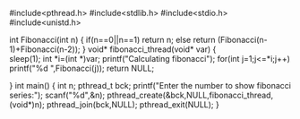 #include<pthread.h>
#include<stdlib.h>
#include<stdio.h>
#include<unistd.h>

int Fibonacci(int n)
{
	if(n==0||n==1)
	return n;
	else
	 return (Fibonacci(n-1)+Fibonacci(n-2));
}
void* fibonacci_thread(void* var)
{	
	sleep(1);
	int *i=(int *)var;
	printf("Calculating fibonacci");
	for(int j=1;j<=*i;j++)
	 printf("%d ",Fibonacci(j));
	 return NULL;
	 
}
int  main()
{
	int n;
	pthread_t bck;
	printf("Enter the number to show fibonacci series:");
	scanf("%d",&n);	
	pthread_create(&bck,NULL,fibonacci_thread,(void*)n);
	pthread_join(bck,NULL);
	pthread_exit(NULL);
}
